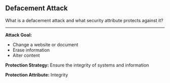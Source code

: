 ## Defacement Attack

What is a defacement attack and what security attribute protects against it?

---

**Attack Goal:** 
- Change a website or document
- Erase information
- Alter content

**Protection Strategy:** Ensure the integrity of systems and information

**Protection Attribute:** Integrity

